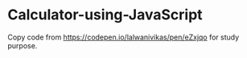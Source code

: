 # Calculator-using-JavaScript

Copy code from https://codepen.io/lalwanivikas/pen/eZxjqo for study purpose.
